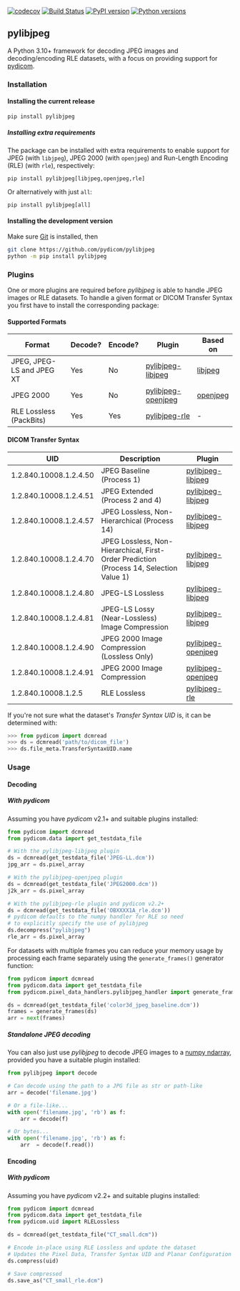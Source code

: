 [![codecov](https://codecov.io/gh/pydicom/pylibjpeg/branch/master/graph/badge.svg)](https://codecov.io/gh/pydicom/pylibjpeg)
[![Build Status](https://github.com/pydicom/pylibjpeg/workflows/build/badge.svg)](https://github.com/pydicom/pylibjpeg/actions?query=workflow%3Abuild)
[![PyPI version](https://badge.fury.io/py/pylibjpeg.svg)](https://badge.fury.io/py/pylibjpeg)
[![Python versions](https://img.shields.io/pypi/pyversions/pylibjpeg.svg)](https://img.shields.io/pypi/pyversions/pylibjpeg.svg)

## pylibjpeg

A Python 3.10+ framework for decoding JPEG images and decoding/encoding RLE datasets, with a focus on providing support for [pydicom](https://github.com/pydicom/pydicom).


### Installation
#### Installing the current release

```
pip install pylibjpeg
```

##### Installing extra requirements

The package can be installed with extra requirements to enable support for JPEG (with `libjpeg`), JPEG 2000 (with `openjpeg`) and Run-Length Encoding (RLE) (with `rle`), respectively:

```
pip install pylibjpeg[libjpeg,openjpeg,rle]
```

Or alternatively with just `all`:

```
pip install pylibjpeg[all]
```

#### Installing the development version

Make sure [Git](https://git-scm.com/) is installed, then
```bash
git clone https://github.com/pydicom/pylibjpeg
python -m pip install pylibjpeg
```

### Plugins

One or more plugins are required before *pylibjpeg* is able to handle JPEG images or RLE datasets. To handle a given format or DICOM Transfer Syntax
you first have to install the corresponding package:

#### Supported Formats
|Format                   |Decode?|Encode?|Plugin                 |Based on     |
|---                      |------ |---    |---                    |---          |
|JPEG, JPEG-LS and JPEG XT|Yes    |No     |[pylibjpeg-libjpeg][1] |[libjpeg][2] |
|JPEG 2000                |Yes    |No     |[pylibjpeg-openjpeg][3]|[openjpeg][4]|
|RLE Lossless (PackBits)  |Yes    |Yes    |[pylibjpeg-rle][5]     |-            |

#### DICOM Transfer Syntax

|UID                   | Description                                    | Plugin                |
|---                   |---                                             |----                   |
|1.2.840.10008.1.2.4.50|JPEG Baseline (Process 1)                       |[pylibjpeg-libjpeg][1] |
|1.2.840.10008.1.2.4.51|JPEG Extended (Process 2 and 4)                 |[pylibjpeg-libjpeg][1] |
|1.2.840.10008.1.2.4.57|JPEG Lossless, Non-Hierarchical (Process 14)    |[pylibjpeg-libjpeg][1] |
|1.2.840.10008.1.2.4.70|JPEG Lossless, Non-Hierarchical, First-Order Prediction</br>(Process 14, Selection Value 1) | [pylibjpeg-libjpeg][1]|
|1.2.840.10008.1.2.4.80|JPEG-LS Lossless                                |[pylibjpeg-libjpeg][1] |
|1.2.840.10008.1.2.4.81|JPEG-LS Lossy (Near-Lossless) Image Compression |[pylibjpeg-libjpeg][1] |
|1.2.840.10008.1.2.4.90|JPEG 2000 Image Compression (Lossless Only)     |[pylibjpeg-openjpeg][4]|
|1.2.840.10008.1.2.4.91|JPEG 2000 Image Compression                     |[pylibjpeg-openjpeg][4]|
|1.2.840.10008.1.2.5   |RLE Lossless                                    |[pylibjpeg-rle][5]     |

If you're not sure what the dataset's *Transfer Syntax UID* is, it can be
determined with:
```python
>>> from pydicom import dcmread
>>> ds = dcmread('path/to/dicom_file')
>>> ds.file_meta.TransferSyntaxUID.name
```

[1]: https://github.com/pydicom/pylibjpeg-libjpeg
[2]: https://github.com/thorfdbg/libjpeg
[3]: https://github.com/pydicom/pylibjpeg-openjpeg
[4]: https://github.com/uclouvain/openjpeg
[5]: https://github.com/pydicom/pylibjpeg-rle


### Usage
#### Decoding
##### With pydicom
Assuming you have *pydicom* v2.1+ and suitable plugins installed:

```python
from pydicom import dcmread
from pydicom.data import get_testdata_file

# With the pylibjpeg-libjpeg plugin
ds = dcmread(get_testdata_file('JPEG-LL.dcm'))
jpg_arr = ds.pixel_array

# With the pylibjpeg-openjpeg plugin
ds = dcmread(get_testdata_file('JPEG2000.dcm'))
j2k_arr = ds.pixel_array

# With the pylibjpeg-rle plugin and pydicom v2.2+
ds = dcmread(get_testdata_file('OBXXXX1A_rle.dcm'))
# pydicom defaults to the numpy handler for RLE so need
# to explicitly specify the use of pylibjpeg
ds.decompress("pylibjpeg")
rle_arr = ds.pixel_array
```

For datasets with multiple frames you can reduce your memory usage by
processing each frame separately using the ``generate_frames()`` generator
function:
```python
from pydicom import dcmread
from pydicom.data import get_testdata_file
from pydicom.pixel_data_handlers.pylibjpeg_handler import generate_frames

ds = dcmread(get_testdata_file('color3d_jpeg_baseline.dcm'))
frames = generate_frames(ds)
arr = next(frames)
```

##### Standalone JPEG decoding
You can also just use *pylibjpeg* to decode JPEG images to a [numpy ndarray](https://docs.scipy.org/doc/numpy/reference/generated/numpy.ndarray.html), provided you have a suitable plugin installed:
```python
from pylibjpeg import decode

# Can decode using the path to a JPG file as str or path-like
arr = decode('filename.jpg')

# Or a file-like...
with open('filename.jpg', 'rb') as f:
    arr = decode(f)

# Or bytes...
with open('filename.jpg', 'rb') as f:
    arr  = decode(f.read())
```

#### Encoding
##### With pydicom

Assuming you have *pydicom* v2.2+ and suitable plugins installed:

```python
from pydicom import dcmread
from pydicom.data import get_testdata_file
from pydicom.uid import RLELossless

ds = dcmread(get_testdata_file("CT_small.dcm"))

# Encode in-place using RLE Lossless and update the dataset
# Updates the Pixel Data, Transfer Syntax UID and Planar Configuration
ds.compress(uid)

# Save compressed
ds.save_as("CT_small_rle.dcm")
```

